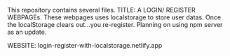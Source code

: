 This repository contains several files. 
TITLE: A LOGIN/ REGISTER WEBPAGEs. 
These webpages uses localstorage to store user datas. 
Once the localStorage clears out...you re-register. 
Planning on using npm server as an update.

WEBSITE: login-register-with-localstorage.netlify.app

